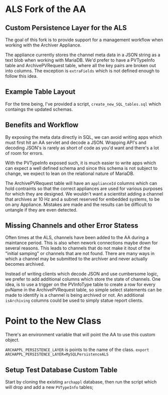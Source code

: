 # ALS Fork of the AA
## Custom Persistence Layer for the ALS
The goal of this fork is to provide support for a management workflow when working with the Archiver Appliance.

The appliance currently stores the channel meta data in a JSON string as a text blob when working with MariaDB. We'd prefer to have
a PVTypeInfo table and ArchivePVRequest table, where all the key pairs are broken out into columns. The exception is `extraFields` which is not defined enough
to follow this idea.

## Example Table Layout
For the time being, I've provided a script, `create_new_SQL_tables.sql` which contaings the updated schemas.


## Benefits and Workflow
By exposing the meta data directly in SQL, we can avoid writing apps which must first hit an AA servlet and decode a JSON. Wrapping API's and decoding JSON's
is rarely as short of code as you'd want and there's a lot of room for errors.

With the PVTypeInfo exposed such, it is much easier to write apps which can expect a well defined schema and since this schema is not subject to change, we expect to
lean on the relational nature of MariaDB.

The ArchivePVRequest table will have an `applianceId` columns which can hold contraints so that the correct appliances are used for various purposes for which they are designed. We wouldn't want
a scientitst adding a channel that archives ar 10 Hz and a subnet reserved for embedded systems, to be on any Appliance. Mistakes are made and the results can be difficult to untangle if they are even detected.

## Missing Channels and other Error Statess
Often times at the ALS, channels have been added to the AA during a maintance period. This is also when nework connections maybe down for several reasons. This leads to channels that do not make it itout of the "initial samping" or channels that are not found. There are many ways in which a channel may be submitted to the archiver and never actually becomes archived.

Instead of writing clients which decode JSON and use cumbersome logic, we prefer to add additional columns which store the state of channels. One idea, is to use a trigger on the PVInfoType table to create a row for every pvName in the ArchivePVRequest table, so simple select statements can be made to identify is a channel is being archived or not. An additional `isArchiving` columns could be used
to simply statue report clients.

# Point to the New Class
There's an environment variable that will point the AA to use this custom
object.

`ARCHAPPL_PERSISTENCE_LAYER` is points to the name of the class.
`export ARCHAPPL_PERSISTENCE_LAYER=MySQLPersistenceALS`

## Setup Test Database Custom Table
Start by cloning the existing `archappl` database, then run the script which will
drop and add a new `PVTypeInfo` tables;
